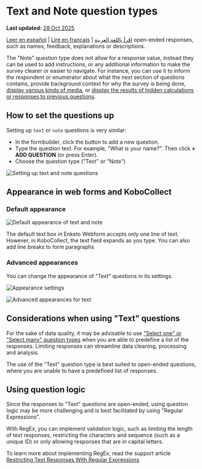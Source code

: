 # Text and Note question types
**Last updated:** <a href="https://github.com/kobotoolbox/docs/blob/050dcc9c8bfb4c528208bbe886979999037f1554/source/text_and_note.md" class="reference">28 Oct 2025</a>

<a href="es/text_and_note.html">Leer en español</a> | <a href="fr/text_and_note.html">Lire en français</a> | <a href="ar/text_and_note.html">اقرأ باللغة العربية</a>
open-ended responses, such as names, feedback, explanations or descriptions.

The "Note" question type does not allow for a response value, instead they can
be used to add instructions, or any additional information to make the survey
clearer or easier to navigate. For instance, you can use it to inform the
respondent or enumerator about what the next section of questions contains,
provide background context for why the survey is being done,
[display various kinds of media](media.md), or
[display the results of hidden calculations or responses to previous questions](responses_inside_question.md).

## How to set the questions up

Setting up `text` or `note` questions is very similar:

-   In the formbuilder, click the <i class="k-icon k-icon-plus"></i> button to
    add a new question.
-   Type the question text. For example, "What is your name?". Then click **+
    ADD QUESTION** (or press Enter).
-   Choose the question type ("Text" or "Note")

![Setting up text and note questions](images/text_and_note/text_note_setup.gif)

## Appearance in web forms and KoboCollect

### Default appearance

![Default appearance of text and note](images/text_and_note/text_note_default_appearance.png)

<p class="note">
  The default text box in Enketo Webform accepts only one line of text. However,
  in KoboCollect, the text field expands as you type. You can also add line
  breaks to form paragraphs
</p>

### Advanced appearances

You can change the appearance of "Text" questions in its settings.

![Appearance settings](images/text_and_note/text_appearance_settings.png)

![Advanced appearances for text](images/text_and_note/text_advanced_appearance.png)

## Considerations when using "Text" questions

For the sake of data quality, it may be advisable to use
["Select one" or "Select many" question types](select_one_and_select_many.md)
when you are able to predefine a list of the responses. Limiting responses can
streamline data cleaning, processing and analysis.

The use of the "Text" question type is best suited to open-ended questions,
where you are unable to have a predefined list of responses.

## Using question logic

Since the responses to "Text" questions are open-ended, using question logic may
be more challenging and is best facilitated by using "Regular Expressions".

With RegEx, you can implement validation logic, such as limiting the length of
text responses, restricting the characters and sequence (such as a unique ID) or
only allowing responses that are in capital letters.

To learn more about implementing RegEx, read the support article
[Restricting Text Responses With Regular Expressions](restrict_responses.md)

